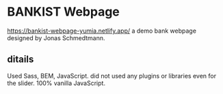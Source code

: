 # BANKIST Webpage
https://bankist-webpage-yumia.netlify.app/
a demo bank webpage designed by Jonas Schmedtmann.

## ditails
Used Sass, BEM, JavaScript.
did not used any plugins or libraries even for the slider. 100% vanilla JavaScript.

